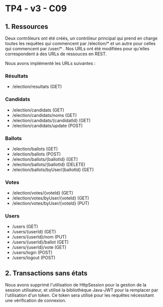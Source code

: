 # TP4 - v3 - C09

## 1. Ressources

Deux contrôleurs ont été créés, un contrôleur principal qui prend en charge toutes les requêtes qui commencent par /election/* et un autre pour celles qui commencent par /user/* .
Nos URLs ont été modifiées pour qu'elles correspondent à des URLs de ressouces en REST.

Nous avons implémenté les URLs suivantes : 

### Résultats 
- /election/resultats (GET)

### Candidats
- /election/candidats (GET)
- /election/candidats/noms (GET)
- /election/candidats/{candidatId} (GET)
- /election/candidats/update (POST)

### Ballots
- /election/ballots (GET)
- /election/ballots (POST)
- /election/ballots/{ballotId} (GET)
- /election/ballots/{ballotId} (DELETE)
- /election/ballots/byUser/{ballotId} (GET)

### Votes
- /election/votes/{voteId} (GET)
- /election/votes/byUser/{voteId} (GET)
- /election/votes/byUser/{voteId} (PUT)

### Users
- /users (GET)
- /users/{userId} (GET)
- /users/{userId}/nom (PUT)
- /users/{userId}/ballot (GET)
- /users/{userId}/vote (GET)
- /users/login (POST)
- /users/logout (POST)

## 2. Transactions sans états
Nous avons supprimé l'utilisation de HttpSession pour la gestion de la session utilisateur, et utilisé la bibliothèque Java-JWT pour la remplacer par l'utilisation d'un token. Ce token sera utilisé pour les requêtes nécessitant une vérification de connexion.

